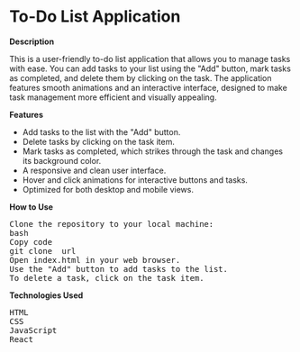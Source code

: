 # To-Do List Application


**Description**

This is a user-friendly to-do list application that allows you to manage tasks with ease. You can add tasks to your list using the "Add" button, mark tasks as completed, and delete them by clicking on the task. The application features smooth animations and an interactive interface, designed to make task management more efficient and visually appealing.

**Features**

- Add tasks to the list with the "Add" button.
- Delete tasks by clicking on the task item.
- Mark tasks as completed, which strikes through the task and changes its background color.
- A responsive and clean user interface.
- Hover and click animations for interactive buttons and tasks.
- Optimized for both desktop and mobile views.


<b>How to Use</b>

<pre>
Clone the repository to your local machine:
bash
Copy code
git clone  url
Open index.html in your web browser.
Use the "Add" button to add tasks to the list.
To delete a task, click on the task item.
</pre>

<b>Technologies Used</b>

<pre>
HTML
CSS
JavaScript
React
</pre>
